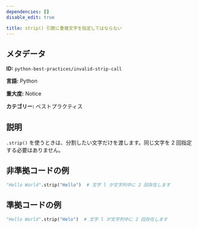 ```yaml
---
dependencies: []
disable_edit: true

title: strip() 引数に重複文字を指定してはならない
---
```

## メタデータ
**ID:** `python-best-practices/invalid-strip-call`

**言語:** Python

**重大度:** Notice

**カテゴリー:** ベストプラクティス

## 説明
`.strip()` を使うときは、分割したい文字だけを渡します。同じ文字を 2 回指定する必要はありません。

## 非準拠コードの例
```python
"Hello World".strip("Hello")  # 文字 l が文字列中に 2 回存在します
```

## 準拠コードの例
```python
"Hello World".strip("Helo")  # 文字 l が文字列中に 2 回存在します
```
